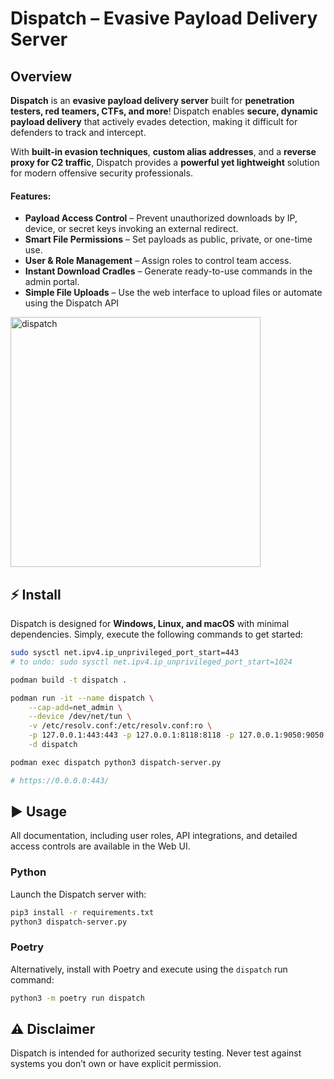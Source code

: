 # Dispatch – Evasive Payload Delivery Server

## Overview
**Dispatch** is an **evasive payload delivery server** built for **penetration testers, red teamers, CTFs, and more**! Dispatch enables **secure, dynamic payload delivery** that actively evades detection, making it difficult for defenders to track and intercept.

With **built-in evasion techniques**, **custom alias addresses**, and a **reverse proxy for C2 traffic**, Dispatch provides a **powerful yet lightweight** solution for modern offensive security professionals.

#### Features:
- **Payload Access Control** – Prevent unauthorized downloads by IP, device, or secret keys invoking an external redirect.
- **Smart File Permissions** – Set payloads as public, private, or one-time use.
- **User & Role Management** – Assign roles to control team access.
- **Instant Download Cradles** – Generate ready-to-use commands in the admin portal.
- **Simple File Uploads** – Use the web interface to upload files or automate using the Dispatch API

<img height="400" alt="dispatch" src="https://github.com/user-attachments/assets/c6ec329b-933d-4560-a3e8-2eeb74095b22" />


## ⚡ Install
Dispatch is designed for **Windows, Linux, and macOS** with minimal dependencies. Simply, execute the following commands to get started:

```bash
sudo sysctl net.ipv4.ip_unprivileged_port_start=443
# to undo: sudo sysctl net.ipv4.ip_unprivileged_port_start=1024

podman build -t dispatch .

podman run -it --name dispatch \
    --cap-add=net_admin \
    --device /dev/net/tun \
    -v /etc/resolv.conf:/etc/resolv.conf:ro \
    -p 127.0.0.1:443:443 -p 127.0.0.1:8118:8118 -p 127.0.0.1:9050:9050 -p 127.0.0.1:9051:9051 \
    -d dispatch

podman exec dispatch python3 dispatch-server.py

# https://0.0.0.0:443/
```


## ▶️ Usage
All documentation, including user roles, API integrations, and detailed access controls are available in the Web UI.

### Python
Launch the Dispatch server with:
```bash
pip3 install -r requirements.txt
python3 dispatch-server.py
```

### Poetry
Alternatively, install with Poetry and execute using the `dispatch` run command:
```bash
python3 -m poetry run dispatch
```


## ⚠️ Disclaimer
Dispatch is intended for authorized security testing. Never test against systems you don’t own or have explicit permission.
